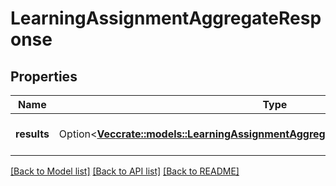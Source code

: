 # LearningAssignmentAggregateResponse

## Properties

Name | Type | Description | Notes
------------ | ------------- | ------------- | -------------
**results** | Option<[**Vec<crate::models::LearningAssignmentAggregateQueryResponseGroupedData>**](LearningAssignmentAggregateQueryResponseGroupedData.md)> | The results of the query | [optional]

[[Back to Model list]](../README.md#documentation-for-models) [[Back to API list]](../README.md#documentation-for-api-endpoints) [[Back to README]](../README.md)


